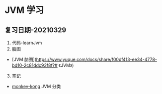 # JVM 学习
## 复习日期-20210329
1. 代码-learnJvm
2. 脑图
  - [JVM 脑图](https://www.yuque.com/docs/share/f00df413-ee34-4778-bd10-2c81ddc93f8f?# 《JVM》)
3. 笔记
  - [monkey-kong](https://monkey-kong.cn/) JVM 分类
